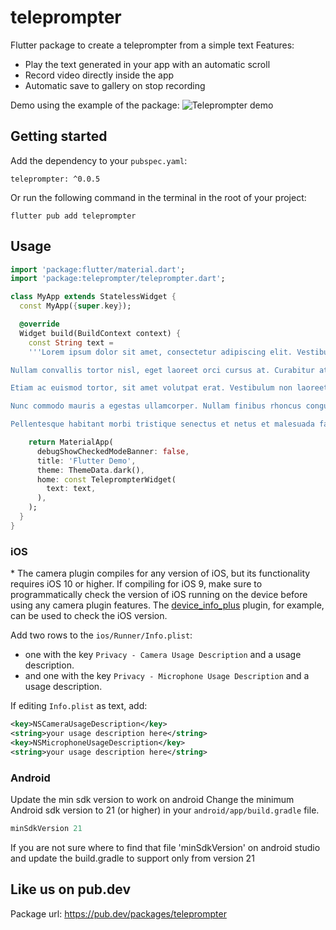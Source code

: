 # teleprompter
Flutter package to create a teleprompter from a simple text
Features:
- Play the text generated in your app with an automatic scroll
- Record video directly inside the app
- Automatic save to gallery on stop recording

Demo using the example of the package:
![Teleprompter demo](https://github.com/ivofernandes/teleprompter/raw/main/doc/example.gif?raw=true)

## Getting started

Add the dependency to your `pubspec.yaml`:

```
teleprompter: ^0.0.5
```

Or run the following command in the terminal in the root of your project: 
```
flutter pub add teleprompter
```

## Usage


```dart
import 'package:flutter/material.dart';
import 'package:teleprompter/teleprompter.dart';

class MyApp extends StatelessWidget {
  const MyApp({super.key});

  @override
  Widget build(BuildContext context) {
    const String text =
    '''Lorem ipsum dolor sit amet, consectetur adipiscing elit. Vestibulum sollicitudin elit id ex pellentesque, vitae blandit neque pulvinar. Aenean maximus ante nisi, ac lobortis erat euismod vitae. Etiam porttitor malesuada turpis, non lacinia diam tristique non. Nam pulvinar neque massa, sit amet gravida elit fringilla sit amet. Cras quis tristique diam. Cras commodo lacus at lorem fermentum, at aliquam eros facilisis. Morbi fringilla laoreet commodo. Sed placerat magna id arcu hendrerit, ac porttitor sapien porttitor. Phasellus mauris elit, condimentum ac iaculis ut, iaculis a urna. Morbi posuere sit amet diam ut auctor. Morbi sodales odio eleifend mauris venenatis ultricies. Aenean efficitur libero nec nulla fringilla, sit amet dignissim velit consectetur. Suspendisse consectetur porta arcu, sagittis dictum quam.

Nullam convallis tortor nisl, eget laoreet orci cursus at. Curabitur at luctus libero. Nunc nec orci et turpis tincidunt pretium. Curabitur nec dolor facilisis, molestie quam vitae, hendrerit elit. In a viverra ex. In hac habitasse platea dictumst. Curabitur luctus sapien sit amet pharetra varius. Fusce placerat lacus vel purus hendrerit, vel consectetur erat ornare. In eu nisi nunc.

Etiam ac euismod tortor, sit amet volutpat erat. Vestibulum non laoreet mauris. Quisque quis nibh at est semper gravida vel sit amet diam. Nullam convallis diam sed elit facilisis fringilla. Nunc in tincidunt tellus. Donec eleifend odio ligula, ut luctus arcu auctor eleifend. Sed lacinia et urna bibendum faucibus. Aenean varius tortor et tristique sollicitudin. Mauris eu volutpat nibh, sit amet maximus mauris. Duis ipsum dolor, malesuada maximus efficitur ut, cursus at justo. Maecenas sit amet iaculis orci.

Nunc commodo mauris a egestas ullamcorper. Nullam finibus rhoncus congue. Suspendisse in pellentesque erat. Nunc fermentum purus in lorem eleifend, et consequat diam ultrices. Nam ac mauris purus. Aliquam augue diam, mattis eget est sed, vulputate dictum nisl. Morbi vitae sapien ut justo consequat euismod et vehicula ante. Duis consectetur eros ac augue efficitur, ut suscipit lorem aliquet. Phasellus condimentum, augue in posuere luctus, mi erat ullamcorper ante, non ullamcorper arcu ligula eget libero. Suspendisse faucibus condimentum ex sed fermentum. Ut non ante iaculis, hendrerit tellus non, imperdiet sapien. Maecenas vestibulum ligula velit, sed venenatis nunc varius eu. Nam a elit sed dolor convallis rutrum at non dui. Etiam ultricies libero eros, ac porttitor odio mattis vel. Mauris posuere imperdiet lacus, vel dictum leo.

Pellentesque habitant morbi tristique senectus et netus et malesuada fames ac turpis egestas. Etiam luctus pretium pellentesque. In nec tellus gravida ante maximus congue tempus non orci. Vivamus vel molestie sem. Nulla odio purus, condimentum et leo sagittis, semper tristique elit. Ut dui nisi, condimentum nec leo suscipit, fringilla sodales arcu. Nulla at suscipit augue, et feugiat diam. Nulla rhoncus augue a neque interdum venenatis. Praesent pellentesque lacus facilisis, bibendum metus at, dignissim sapien. Sed malesuada neque nulla, non egestas libero vulputate eu. Mauris a varius orci. Nullam euismod elit eu facilisis aliquam. Ut lectus mi, tincidunt at elit a, finibus feugiat ipsum. Integer vitae venenatis nisl. Mauris ac tristique ligula.''';

    return MaterialApp(
      debugShowCheckedModeBanner: false,
      title: 'Flutter Demo',
      theme: ThemeData.dark(),
      home: const TeleprompterWidget(
        text: text,
      ),
    );
  }
}
```


### iOS

\* The camera plugin compiles for any version of iOS, but its functionality
requires iOS 10 or higher. If compiling for iOS 9, make sure to programmatically
check the version of iOS running on the device before using any camera plugin features.
The [device_info_plus](https://pub.dev/packages/device_info_plus) plugin, for example, can be used to check the iOS version.

Add two rows to the `ios/Runner/Info.plist`:

* one with the key `Privacy - Camera Usage Description` and a usage description.
* and one with the key `Privacy - Microphone Usage Description` and a usage description.

If editing `Info.plist` as text, add:

```xml
<key>NSCameraUsageDescription</key>
<string>your usage description here</string>
<key>NSMicrophoneUsageDescription</key>
<string>your usage description here</string>
```

### Android

Update the min sdk version to work on android
Change the minimum Android sdk version to 21 (or higher) in your `android/app/build.gradle` file.

```groovy
minSdkVersion 21
```

If you are not sure where to find that file 'minSdkVersion' on android studio and update the build.gradle to support only from version 21


## Like us on pub.dev
Package url:
https://pub.dev/packages/teleprompter